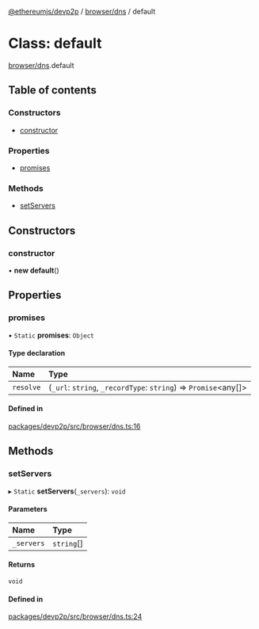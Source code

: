 [@ethereumjs/devp2p](../README.md) / [browser/dns](../modules/browser_dns.md) / default

# Class: default

[browser/dns](../modules/browser_dns.md).default

## Table of contents

### Constructors

- [constructor](browser_dns.default.md#constructor)

### Properties

- [promises](browser_dns.default.md#promises)

### Methods

- [setServers](browser_dns.default.md#setservers)

## Constructors

### constructor

• **new default**()

## Properties

### promises

▪ `Static` **promises**: `Object`

#### Type declaration

| Name | Type |
| :------ | :------ |
| `resolve` | (`_url`: `string`, `_recordType`: `string`) => `Promise`<any[]\> |

#### Defined in

[packages/devp2p/src/browser/dns.ts:16](https://github.com/ethereumjs/ethereumjs-monorepo/blob/master/packages/devp2p/src/browser/dns.ts#L16)

## Methods

### setServers

▸ `Static` **setServers**(`_servers`): `void`

#### Parameters

| Name | Type |
| :------ | :------ |
| `_servers` | `string`[] |

#### Returns

`void`

#### Defined in

[packages/devp2p/src/browser/dns.ts:24](https://github.com/ethereumjs/ethereumjs-monorepo/blob/master/packages/devp2p/src/browser/dns.ts#L24)
